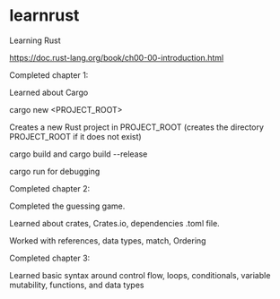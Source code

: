 # learnrust
Learning Rust


https://doc.rust-lang.org/book/ch00-00-introduction.html

Completed chapter 1:

Learned about Cargo

cargo new <PROJECT_ROOT>

Creates a new Rust project in PROJECT_ROOT (creates the directory PROJECT_ROOT if it does not exist)

cargo build and cargo build --release

cargo run for debugging

Completed chapter 2:

Completed the guessing game.

Learned about crates, Crates.io, dependencies .toml file.

Worked with references, data types, match, Ordering

Completed chapter 3:

Learned basic syntax around control flow, loops, conditionals, variable mutability, functions, and data types
